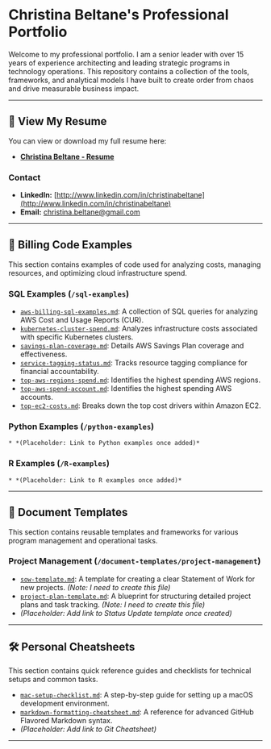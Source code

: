 # Christina Beltane's Professional Portfolio

Welcome to my professional portfolio. I am a senior leader with over 15 years of experience architecting and leading strategic programs in technology operations. This repository contains a collection of the tools, frameworks, and analytical models I have built to create order from chaos and drive measurable business impact.

---

## 📄 View My Resume

You can view or download my full resume here:

* **[Christina Beltane - Resume](./Christina_Beltane_Resume.pdf)** 

### **Contact**

* **LinkedIn:** [http://www.linkedin.com/in/christinabeltane](http://www.linkedin.com/in/christinabeltane)
* **Email:** christina.beltane@gmail.com
---

## 📂 Billing Code Examples

This section contains examples of code used for analyzing costs, managing resources, and optimizing cloud infrastructure spend.

### **SQL Examples (`/sql-examples`)** 

* [`aws-billing-sql-examples.md`](./billing-code-examples/sql-examples/aws-billing-sql-examples.md): A collection of SQL queries for analyzing AWS Cost and Usage Reports (CUR). 
* [`kubernetes-cluster-spend.md`](./billing-code-examples/sql-examples/kubernetes-cluster-spend.md): Analyzes infrastructure costs associated with specific Kubernetes clusters.
* [`savings-plan-coverage.md`](./billing-code-examples/sql-examples/savings-plan-coverage.md): Details AWS Savings Plan coverage and effectiveness.
* [`service-tagging-status.md`](./billing-code-examples/sql-examples/service-tagging-status.md): Tracks resource tagging compliance for financial accountability.
* [`top-aws-regions-spend.md`](./billing-code-examples/sql-examples/top-aws-regions-spend.md): Identifies the highest spending AWS regions.
* [`top-aws-spend-account.md`](./billing-code-examples/sql-examples/top-aws-spend-account.md): Identifies the highest spending AWS accounts.
* [`top-ec2-costs.md`](./billing-code-examples/sql-examples/top-ec2-costs.md): Breaks down the top cost drivers within Amazon EC2.


### **Python Examples (`/python-examples`)**
    * *(Placeholder: Link to Python examples once added)*

### **R Examples (`/R-examples`)**
    * *(Placeholder: Link to R examples once added)*

---

## 📄 Document Templates

This section contains reusable templates and frameworks for various program management and operational tasks.

### **Project Management (`/document-templates/project-management`)**

* [`sow-template.md`](./document-templates/project-management/sow-template.md): A template for creating a clear Statement of Work for new projects. *(Note: I need to create this file)*
* [`project-plan-template.md`](./document-templates/project-management/project-plan-template.md): A blueprint for structuring detailed project plans and task tracking. *(Note: I need to create this file)*
* *(Placeholder: Add link to Status Update template once created)*

---

## 🛠️ Personal Cheatsheets

This section contains quick reference guides and checklists for technical setups and common tasks.

* [`mac-setup-checklist.md`](./personal-cheat-sheets/mac-setup-checklist.md): A step-by-step guide for setting up a macOS development environment.
* [`markdown-formatting-cheatsheet.md`](./personal-cheat-sheets/markdown-formatting-cheatsheet.md): A reference for advanced GitHub Flavored Markdown syntax.
* *(Placeholder: Add link to Git Cheatsheet)*

---



